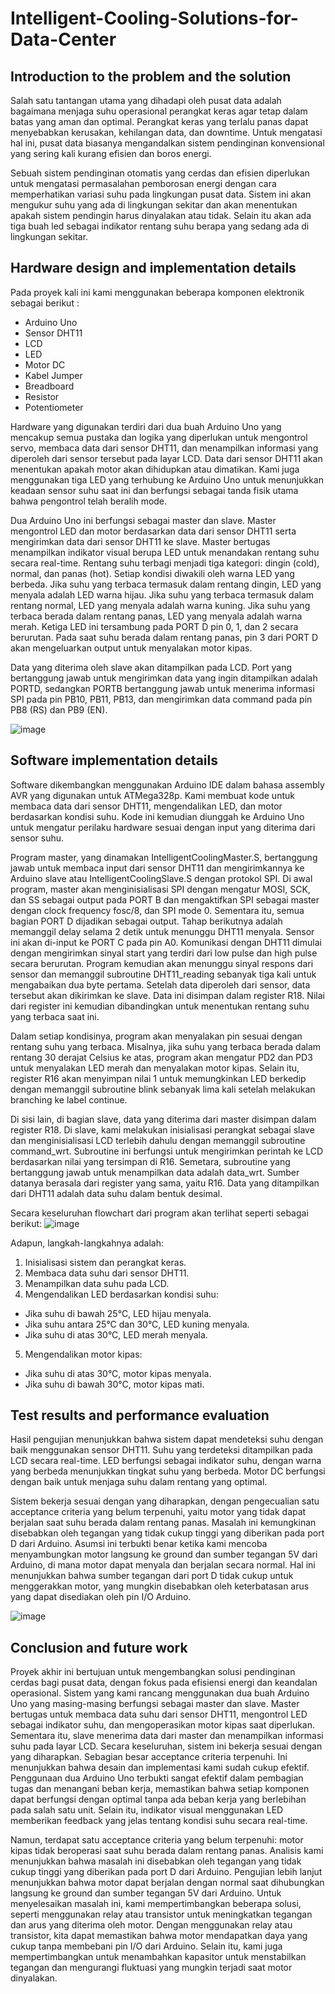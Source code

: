# Intelligent-Cooling-Solutions-for-Data-Center

## Introduction to the problem and the solution

Salah satu tantangan utama yang dihadapi oleh pusat data adalah bagaimana menjaga suhu operasional perangkat keras agar tetap dalam batas yang aman dan optimal. Perangkat keras yang terlalu panas dapat menyebabkan kerusakan, kehilangan data, dan downtime. Untuk mengatasi hal ini, pusat data biasanya mengandalkan sistem pendinginan konvensional yang sering kali kurang efisien dan boros energi.

Sebuah sistem pendinginan otomatis yang cerdas dan efisien diperlukan untuk mengatasi permasalahan pemborosan energi dengan cara memperhatikan variasi suhu pada lingkungan pusat data. Sistem ini akan mengukur suhu yang ada di lingkungan sekitar dan akan menentukan apakah sistem pendingin harus dinyalakan atau tidak. Selain itu akan ada tiga buah led sebagai indikator rentang suhu berapa yang sedang ada di lingkungan sekitar.

## Hardware design and implementation details

Pada proyek kali ini kami menggunakan beberapa komponen elektronik sebagai berikut :
- Arduino Uno
- Sensor DHT11
- LCD
- LED 
- Motor DC
- Kabel Jumper
- Breadboard
- Resistor
- Potentiometer

Hardware yang digunakan terdiri dari dua buah Arduino Uno yang mencakup semua pustaka dan logika yang diperlukan untuk mengontrol servo, membaca data dari sensor DHT11, dan menampilkan informasi yang diperoleh dari sensor tersebut pada layar LCD. Data dari sensor DHT11 akan menentukan apakah motor akan dihidupkan atau dimatikan. Kami juga menggunakan tiga LED yang terhubung ke Arduino Uno untuk menunjukkan keadaan sensor suhu saat ini dan berfungsi sebagai tanda fisik utama bahwa pengontrol telah beralih mode.

Dua Arduino Uno ini berfungsi sebagai master dan slave. Master mengontrol LED dan motor berdasarkan data dari sensor DHT11 serta mengirimkan data dari sensor DHT11 ke slave. Master bertugas menampilkan indikator visual berupa LED untuk menandakan rentang suhu secara real-time. Rentang suhu terbagi menjadi tiga kategori: dingin (cold), normal, dan panas (hot). Setiap kondisi diwakili oleh warna LED yang berbeda. Jika suhu yang terbaca termasuk dalam rentang dingin, LED yang menyala adalah LED warna hijau. Jika suhu yang terbaca termasuk dalam rentang normal, LED yang menyala adalah warna kuning. Jika suhu yang terbaca berada dalam rentang panas, LED yang menyala adalah warna merah. Ketiga LED ini tersambung pada PORT D pin 0, 1, dan 2 secara berurutan. Pada saat suhu berada dalam rentang panas, pin 3 dari PORT D akan mengeluarkan output untuk menyalakan motor kipas.

Data yang diterima oleh slave akan ditampilkan pada LCD. Port yang bertanggung jawab untuk mengirimkan data yang ingin ditampilkan adalah PORTD, sedangkan PORTB bertanggung jawab untuk menerima informasi SPI pada pin PB10, PB11, PB13, dan mengirimkan data command pada pin PB8 (RS) dan PB9 (EN).

![image](https://github.com/auli-aziz/Intelligent-Cooling-Solutions-for-Data-Center/assets/65178008/8efe8d3e-c544-4ff2-addc-7f99040154e0)

## Software implementation details

Software dikembangkan menggunakan Arduino IDE dalam bahasa assembly AVR yang digunakan untuk ATMega328p. Kami membuat kode untuk membaca data dari sensor DHT11, mengendalikan LED, dan motor berdasarkan kondisi suhu. Kode ini kemudian diunggah ke Arduino Uno untuk mengatur perilaku hardware sesuai dengan input yang diterima dari sensor suhu.

Program master, yang dinamakan IntelligentCoolingMaster.S, bertanggung jawab untuk membaca input dari sensor DHT11 dan mengirimkannya ke Arduino slave atau IntelligentCoolingSlave.S dengan protokol SPI. Di awal program, master akan menginisialisasi SPI dengan mengatur MOSI, SCK, dan SS sebagai output pada PORT B dan mengaktifkan SPI sebagai master dengan clock frequency fosc/8, dan SPI mode 0. Sementara itu, semua bagian PORT D dijadikan sebagai output.
Tahap berikutnya adalah memanggil delay selama 2 detik untuk menunggu DHT11 menyala. Sensor ini akan di-input ke PORT C pada pin A0. Komunikasi dengan DHT11 dimulai dengan mengirimkan sinyal start yang terdiri dari low pulse dan high pulse secara berurutan. Program kemudian akan menunggu sinyal respons dari sensor dan memanggil subroutine DHT11_reading sebanyak tiga kali untuk mengabaikan dua byte pertama. Setelah data diperoleh dari sensor, data tersebut akan dikirimkan ke slave. Data ini disimpan dalam register R18. Nilai dari register ini kemudian dibandingkan untuk menentukan rentang suhu yang terbaca saat ini.

Dalam setiap kondisinya, program akan menyalakan pin sesuai dengan rentang suhu yang terbaca. Misalnya, jika suhu yang terbaca berada dalam rentang 30 derajat Celsius ke atas, program akan mengatur PD2 dan PD3 untuk menyalakan LED merah dan menyalakan motor kipas. Selain itu, register R16 akan menyimpan nilai 1 untuk memungkinkan LED berkedip dengan memanggil subroutine blink sebanyak lima kali setelah melakukan branching ke label continue.

Di sisi lain, di bagian slave, data yang diterima dari master disimpan dalam register R18. Di slave, kami melakukan inisialisasi perangkat sebagai slave dan menginisialisasi LCD terlebih dahulu dengan memanggil subroutine command_wrt. Subroutine ini berfungsi untuk mengirimkan perintah ke LCD berdasarkan nilai yang tersimpan di R16. Semetara, subroutine yang bertanggung jawab untuk menampilkan data adalah data_wrt. Sumber datanya berasala dari register yang sama, yaitu R16. Data yang ditampilkan dari DHT11 adalah data suhu dalam bentuk desimal.

Secara keseluruhan flowchart dari program akan terlihat seperti sebagai berikut:
![image](https://github.com/auli-aziz/Intelligent-Cooling-Solutions-for-Data-Center/assets/65178008/08698ff5-898e-413e-9fc4-204da8855284)

Adapun, langkah-langkahnya adalah:
1. Inisialisasi sistem dan perangkat keras.
2. Membaca data suhu dari sensor DHT11.
3. Menampilkan data suhu pada LCD.
4. Mengendalikan LED berdasarkan kondisi suhu:
  - Jika suhu di bawah 25°C, LED hijau menyala.
  - Jika suhu antara 25°C dan 30°C, LED kuning menyala.
  - Jika suhu di atas 30°C, LED merah menyala.
5. Mengendalikan motor kipas:
  - Jika suhu di atas 30°C, motor kipas menyala.
  - Jika suhu di bawah 30°C, motor kipas mati.

## Test results and performance evaluation

Hasil pengujian menunjukkan bahwa sistem dapat mendeteksi suhu dengan baik menggunakan sensor DHT11. Suhu yang terdeteksi ditampilkan pada LCD secara real-time. LED berfungsi sebagai indikator suhu, dengan warna yang berbeda menunjukkan tingkat suhu yang berbeda. Motor DC berfungsi dengan baik untuk menjaga suhu dalam rentang yang optimal.

Sistem bekerja sesuai dengan yang diharapkan, dengan pengecualian satu acceptance criteria yang belum terpenuhi, yaitu motor yang tidak dapat berjalan saat suhu berada dalam rentang panas. Masalah ini kemungkinan disebabkan oleh tegangan yang tidak cukup tinggi yang diberikan pada port D dari Arduino. Asumsi ini terbukti benar ketika kami mencoba menyambungkan motor langsung ke ground dan sumber tegangan 5V dari Arduino, di mana motor dapat menyala dan berjalan secara normal. Hal ini menunjukkan bahwa sumber tegangan dari port D tidak cukup untuk menggerakkan motor, yang mungkin disebabkan oleh keterbatasan arus yang dapat disediakan oleh pin I/O Arduino.

![image](https://github.com/auli-aziz/Intelligent-Cooling-Solutions-for-Data-Center/assets/65178008/c54fb294-148e-42c9-980e-a5f7cb4f423b)

## Conclusion and future work

Proyek akhir ini bertujuan untuk mengembangkan solusi pendinginan cerdas bagi pusat data, dengan fokus pada efisiensi energi dan keandalan operasional. Sistem yang kami rancang menggunakan dua buah Arduino Uno yang masing-masing berfungsi sebagai master dan slave. Master bertugas untuk membaca data suhu dari sensor DHT11, mengontrol LED sebagai indikator suhu, dan mengoperasikan motor kipas saat diperlukan. Sementara itu, slave menerima data dari master dan menampilkan informasi suhu pada layar LCD.
Secara keseluruhan, sistem ini bekerja sesuai dengan yang diharapkan. Sebagian besar acceptance criteria terpenuhi. Ini menunjukkan bahwa desain dan implementasi kami sudah cukup efektif. Penggunaan dua Arduino Uno terbukti sangat efektif dalam pembagian tugas dan menangani beban kerja, memastikan bahwa setiap komponen dapat berfungsi dengan optimal tanpa ada beban kerja yang berlebihan pada salah satu unit. Selain itu, indikator visual menggunakan LED memberikan feedback yang jelas tentang kondisi suhu secara real-time.

Namun, terdapat satu acceptance criteria yang belum terpenuhi: motor kipas tidak beroperasi saat suhu berada dalam rentang panas. Analisis kami menunjukkan bahwa masalah ini disebabkan oleh tegangan yang tidak cukup tinggi yang diberikan pada port D dari Arduino. Pengujian lebih lanjut menunjukkan bahwa motor dapat berjalan dengan normal saat dihubungkan langsung ke ground dan sumber tegangan 5V dari Arduino. Untuk menyelesaikan masalah ini, kami mempertimbangkan beberapa solusi, seperti menggunakan relay atau transistor untuk meningkatkan tegangan dan arus yang diterima oleh motor. Dengan menggunakan relay atau transistor, kita dapat memastikan bahwa motor mendapatkan daya yang cukup tanpa membebani pin I/O dari Arduino. Selain itu, kami juga mempertimbangkan untuk menambahkan kapasitor untuk menstabilkan tegangan dan mengurangi fluktuasi yang mungkin terjadi saat motor dinyalakan.

